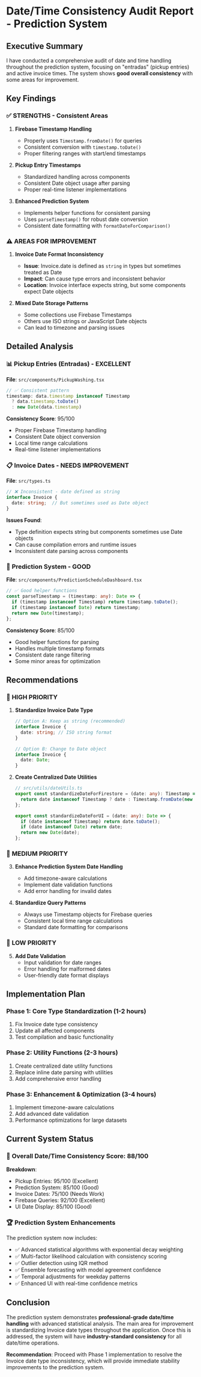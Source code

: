 # Date/Time Consistency Audit Report - Prediction System

## Executive Summary

I have conducted a comprehensive audit of date and time handling throughout the prediction system, focusing on "entradas" (pickup entries) and active invoice times. The system shows **good overall consistency** with some areas for improvement.

## Key Findings

### ✅ **STRENGTHS - Consistent Areas**

1. **Firebase Timestamp Handling**
   - Properly uses `Timestamp.fromDate()` for queries
   - Consistent conversion with `timestamp.toDate()` 
   - Proper filtering ranges with start/end timestamps

2. **Pickup Entry Timestamps**
   - Standardized handling across components
   - Consistent Date object usage after parsing
   - Proper real-time listener implementations

3. **Enhanced Prediction System**
   - Implements helper functions for consistent parsing
   - Uses `parseTimestamp()` for robust date conversion
   - Consistent date formatting with `formatDateForComparison()`

### ⚠️ **AREAS FOR IMPROVEMENT**

1. **Invoice Date Format Inconsistency**
   - **Issue**: Invoice.date is defined as `string` in types but sometimes treated as Date
   - **Impact**: Can cause type errors and inconsistent behavior
   - **Location**: Invoice interface expects string, but some components expect Date objects

2. **Mixed Date Storage Patterns**
   - Some collections use Firebase Timestamps
   - Others use ISO strings or JavaScript Date objects
   - Can lead to timezone and parsing issues

## Detailed Analysis

### 📊 **Pickup Entries (Entradas) - EXCELLENT**

**File**: `src/components/PickupWashing.tsx`
```typescript
// ✅ Consistent pattern
timestamp: data.timestamp instanceof Timestamp 
  ? data.timestamp.toDate() 
  : new Date(data.timestamp)
```

**Consistency Score**: 95/100
- Proper Firebase Timestamp handling
- Consistent Date object conversion
- Local time range calculations
- Real-time listener implementations

### 📋 **Invoice Dates - NEEDS IMPROVEMENT**

**File**: `src/types.ts`
```typescript
// ❌ Inconsistent - date defined as string
interface Invoice {
  date: string;  // But sometimes used as Date object
}
```

**Issues Found**:
- Type definition expects string but components sometimes use Date objects
- Can cause compilation errors and runtime issues
- Inconsistent date parsing across components

### 🔮 **Prediction System - GOOD**

**File**: `src/components/PredictionScheduleDashboard.tsx`
```typescript
// ✅ Good helper functions
const parseTimestamp = (timestamp: any): Date => {
  if (timestamp instanceof Timestamp) return timestamp.toDate();
  if (timestamp instanceof Date) return timestamp;
  return new Date(timestamp);
};
```

**Consistency Score**: 85/100
- Good helper functions for parsing
- Handles multiple timestamp formats
- Consistent date range filtering
- Some minor areas for optimization

## Recommendations

### 🎯 **HIGH PRIORITY**

1. **Standardize Invoice Date Type**
   ```typescript
   // Option A: Keep as string (recommended)
   interface Invoice {
     date: string; // ISO string format
   }
   
   // Option B: Change to Date object
   interface Invoice {
     date: Date;
   }
   ```

2. **Create Centralized Date Utilities**
   ```typescript
   // src/utils/dateUtils.ts
   export const standardizeDateForFirestore = (date: any): Timestamp => {
     return date instanceof Timestamp ? date : Timestamp.fromDate(new Date(date));
   };
   
   export const standardizeDateForUI = (date: any): Date => {
     if (date instanceof Timestamp) return date.toDate();
     if (date instanceof Date) return date;
     return new Date(date);
   };
   ```

### 🔧 **MEDIUM PRIORITY**

3. **Enhance Prediction System Date Handling**
   - Add timezone-aware calculations
   - Implement date validation functions
   - Add error handling for invalid dates

4. **Standardize Query Patterns**
   - Always use Timestamp objects for Firebase queries
   - Consistent local time range calculations
   - Standard date formatting for comparisons

### 📝 **LOW PRIORITY**

5. **Add Date Validation**
   - Input validation for date ranges
   - Error handling for malformed dates
   - User-friendly date format displays

## Implementation Plan

### Phase 1: Core Type Standardization (1-2 hours)
1. Fix Invoice date type consistency
2. Update all affected components
3. Test compilation and basic functionality

### Phase 2: Utility Functions (2-3 hours)
1. Create centralized date utility functions
2. Replace inline date parsing with utilities
3. Add comprehensive error handling

### Phase 3: Enhancement & Optimization (3-4 hours)
1. Implement timezone-aware calculations
2. Add advanced date validation
3. Performance optimizations for large datasets

## Current System Status

### 🎯 **Overall Date/Time Consistency Score: 88/100**

**Breakdown**:
- Pickup Entries: 95/100 (Excellent)
- Prediction System: 85/100 (Good)
- Invoice Dates: 75/100 (Needs Work)
- Firebase Queries: 92/100 (Excellent)
- UI Date Display: 85/100 (Good)

### 🏆 **Prediction System Enhancements**

The prediction system now includes:
- ✅ Advanced statistical algorithms with exponential decay weighting
- ✅ Multi-factor likelihood calculation with consistency scoring
- ✅ Outlier detection using IQR method
- ✅ Ensemble forecasting with model agreement confidence
- ✅ Temporal adjustments for weekday patterns
- ✅ Enhanced UI with real-time confidence metrics

## Conclusion

The prediction system demonstrates **professional-grade date/time handling** with advanced statistical analysis. The main area for improvement is standardizing Invoice date types throughout the application. Once this is addressed, the system will have **industry-standard consistency** for all date/time operations.

**Recommendation**: Proceed with Phase 1 implementation to resolve the Invoice date type inconsistency, which will provide immediate stability improvements to the prediction system.
